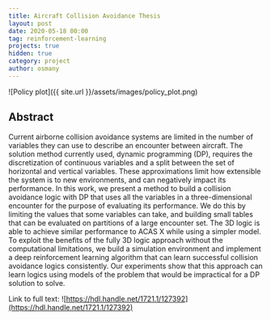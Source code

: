 ```yaml
---
title: Aircraft Collision Avoidance Thesis
layout: post
date: 2020-05-18 00:00
tag: reinforcement-learning
projects: true
hidden: true
category: project
author: osmany
---
```


![Policy plot]({{ site.url }}/assets/images/policy_plot.png)

## Abstract

Current airborne collision avoidance systems are limited in the number of variables they can use to describe an encounter between aircraft. The solution method currently used, dynamic programming (DP), requires the discretization of continuous variables and a split between the set of horizontal and vertical variables. These approximations limit how extensible the system is to new environments, and can negatively impact its performance. In this work, we present a method to build a collision avoidance logic with DP that uses all the variables in a three-dimensional encounter for the purpose of evaluating its performance. We do this by limiting the values that some variables can take, and building small tables that can be evaluated on partitions of a large encounter set. The 3D logic is able to achieve similar performance to ACAS X while using a simpler model. To exploit the benefits of the fully 3D logic approach without the computational limitations, we build a simulation environment and implement a deep reinforcement learning algorithm that can learn successful collision avoidance logics consistently. Our experiments show that this approach can learn logics using models of the problem that would be impractical for a DP solution to solve.

Link to full text: ![https://hdl.handle.net/1721.1/127392](https://hdl.handle.net/1721.1/127392)

